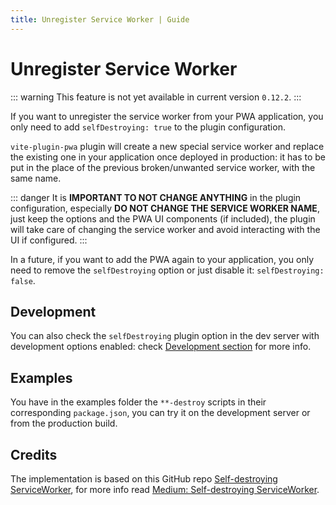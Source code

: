 ```yaml
---
title: Unregister Service Worker | Guide
---
```


# Unregister Service Worker

::: warning
This feature is not yet available in current version `0.12.2`. 
:::

If you want to unregister the service worker from your PWA application, you only need to add `selfDestroying: true` to the plugin configuration.

`vite-plugin-pwa` plugin will create a new special service worker and replace the existing one in your application once deployed in production: it has to be put in the place of the previous broken/unwanted service worker, with the same name.

::: danger
It is **IMPORTANT TO NOT CHANGE ANYTHING** in the plugin configuration, especially **DO NOT CHANGE THE SERVICE WORKER NAME**, just keep the options and the PWA UI components (if included), the plugin will take care of changing the service worker and avoid interacting with the UI if configured.
:::

In a future, if you want to add the PWA again to your application, you only need to remove the `selfDestroying` option or just disable it: `selfDestroying: false`.

## Development

You can also check the `selfDestroying` plugin option in the dev server with development options enabled: check [Development section](/guide/development) for more info.

## Examples

You have in the examples folder the `**-destroy` scripts in their corresponding `package.json`, you can try it on the development server or from the production build.


## Credits

The implementation is based on this GitHub repo [Self-destroying ServiceWorker](https://github.com/NekR/self-destroying-sw), for more info read [Medium: Self-destroying ServiceWorker](https://medium.com/@nekrtemplar/self-destroying-serviceworker-73d62921d717).
